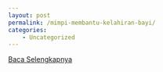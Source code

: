 ```yaml
---
layout: post
permalink: /mimpi-membantu-kelahiran-bayi/
categories:
    - Uncategorized
---
```


[Baca Selengkapnya](/07)
